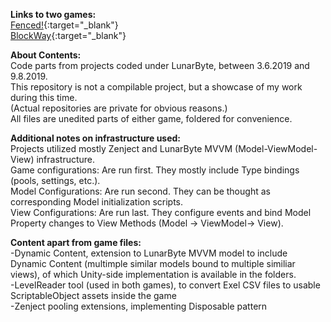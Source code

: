 **Links to two games:**<br/>
[Fenced!](){:target="_blank"}<br/>
[BlockWay](){:target="_blank"}<br/>

**About Contents:**<br/>
Code parts from projects coded under LunarByte, between 3.6.2019 and 9.8.2019.<br/>
This repository is not a compilable project, but a showcase of my work during this time.<br/>
(Actual repositories are private for obvious reasons.)<br/>
All files are unedited parts of either game, foldered for convenience.<br/>

**Additional notes on infrastructure used:**<br/>
Projects utilized mostly Zenject and LunarByte MVVM (Model-ViewModel-View) infrastructure.<br/>
Game configurations: Are run first. They mostly include Type bindings (pools, settings, etc.).<br/>
Model Configurations: Are run second. They can be thought as corresponding Model initialization scripts.<br/>
View Configurations: Are run last. They configure events and bind Model Property changes to View Methods (Model -> ViewModel-> View).<br/>

**Content apart from game files:**<br/>
-Dynamic Content, extension to LunarByte MVVM model to include Dynamic Content (multimple similar models bound to multiple similiar views), of which Unity-side implementation is available in the folders.<br/>
-LevelReader tool (used in both games), to convert Exel CSV files to usable ScriptableObject assets inside the game<br/>
-Zenject pooling extensions, implementing Disposable pattern<br/>
